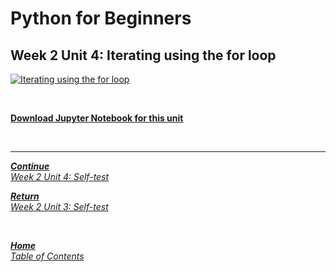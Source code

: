 # Python for Beginners

## Week 2 Unit 4: Iterating using the for loop

[![Iterating using the for loop](https://img.youtube.com/vi/qAJqjz8WFgE/hqdefault.jpg)](https://youtu.be/qAJqjz8WFgE)

<br>

[**Download Jupyter Notebook for this unit**](https://opensap-public.s3.openhpicloud.de/courses/2qRB6Gz3FcfD2OBbnSCf8m/rtfiles/5vH3McjFYErYhduE77dnTf/openSAP_python1_Week_2_Unit_4_theforloop_notebook.ipynb)

<br>

---

[***Continue*** <br> *Week 2 Unit 4: Self-test*](week2_unit4_selftest.md)

[***Return*** <br> *Week 2 Unit 3: Self-test*](week2_unit3_selftest.md)

<br>

[***Home*** <br>*Table of Contents*](home.md)